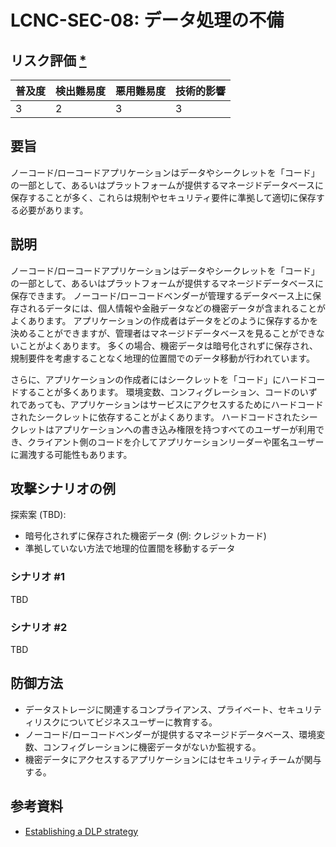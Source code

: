 # LCNC-SEC-08: データ処理の不備

## リスク評価 [*](https://owasp.org/www-project-top-ten/2017/Note_About_Risks)

| 普及度 | 検出難易度 | 悪用難易度 | 技術的影響 |
| --- | --- | --- | --- |
| 3 | 2 | 3 | 3 |

## 要旨

ノーコード/ローコードアプリケーションはデータやシークレットを「コード」の一部として、あるいはプラットフォームが提供するマネージドデータベースに保存することが多く、これらは規制やセキュリティ要件に準拠して適切に保存する必要があります。

## 説明

ノーコード/ローコードアプリケーションはデータやシークレットを「コード」の一部として、あるいはプラットフォームが提供するマネージドデータベースに保存できます。
ノーコード/ローコードベンダーが管理するデータベース上に保存されるデータには、個人情報や金融データなどの機密データが含まれることがよくあります。
アプリケーションの作成者はデータをどのように保存するかを決めることができますが、管理者はマネージドデータベースを見ることができないことがよくあります。
多くの場合、機密データは暗号化されずに保存され、規制要件を考慮することなく地理的位置間でのデータ移動が行われています。

さらに、アプリケーションの作成者にはシークレットを「コード」にハードコードすることが多くあります。
環境変数、コンフィグレーション、コードのいずれであっても、アプリケーションはサービスにアクセスするためにハードコードされたシークレットに依存することがよくあります。
ハードコードされたシークレットはアプリケーションへの書き込み権限を持つすべてのユーザーが利用でき、クライアント側のコードを介してアプリケーションリーダーや匿名ユーザーに漏洩する可能性もあります。

## 攻撃シナリオの例

探索案 (TBD):
- 暗号化されずに保存された機密データ (例: クレジットカード)
- 準拠していない方法で地理的位置間を移動するデータ

### シナリオ #1

TBD

### シナリオ #2

TBD

## 防御方法

- データストレージに関連するコンプライアンス、プライベート、セキュリティリスクについてビジネスユーザーに教育する。
- ノーコード/ローコードベンダーが提供するマネージドデータベース、環境変数、コンフィグレーションに機密データがないか監視する。
- 機密データにアクセスするアプリケーションにはセキュリティチームが関与する。

## 参考資料

- [Establishing a DLP strategy](https://docs.microsoft.com/en-us/power-platform/guidance/adoption/dlp-strategy)
